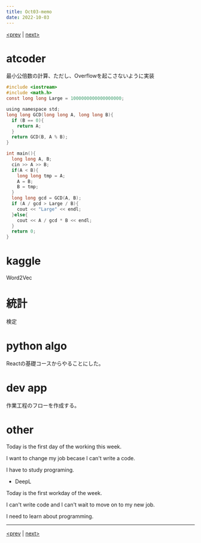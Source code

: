 ```yaml
---
title: Oct03-memo 
date: 2022-10-03 
---
```


[<prev](https://idekworks.github.io/TechnicalMemo/2022/10/02/Oct02.html) | [next>](https://idekworks.github.io/TechnicalMemo/2022/10/04/Oct04.html) 

# atcoder

最小公倍数の計算、ただし、Overflowを起こさないように実装

```c
#include <iostream>
#include <math.h>
const long long Large = 1000000000000000000;

using namespace std;
long long GCD(long long A, long long B){
  if (B == 0){
    return A;
  }
  return GCD(B, A % B);
}

int main(){
  long long A, B;
  cin >> A >> B;
  if(A < B){
    long long tmp = A;
    A = B;
    B = tmp;
  }
  long long gcd = GCD(A, B);
  if (A / gcd > Large / B){
    cout << "Large" << endl;
  }else{
  	cout << A / gcd * B << endl;
  }
  return 0;
}
```

# kaggle
Word2Vec

# 統計
検定

# python algo
Reactの基礎コースからやることにした。

# dev app
作業工程のフローを作成する。


# other
Today is the first day of the working this week.

I want to change my job becase I can't write a code.

I have to study programing.

- DeepL

Today is the first workday of the week.

I can't write code and I can't wait to move on to my new job.

I need to learn about programming.

***

[<prev](https://idekworks.github.io/TechnicalMemo/2022/10/02/Oct02.html) | [next>](https://idekworks.github.io/TechnicalMemo/2022/10/04/Oct04.html)

